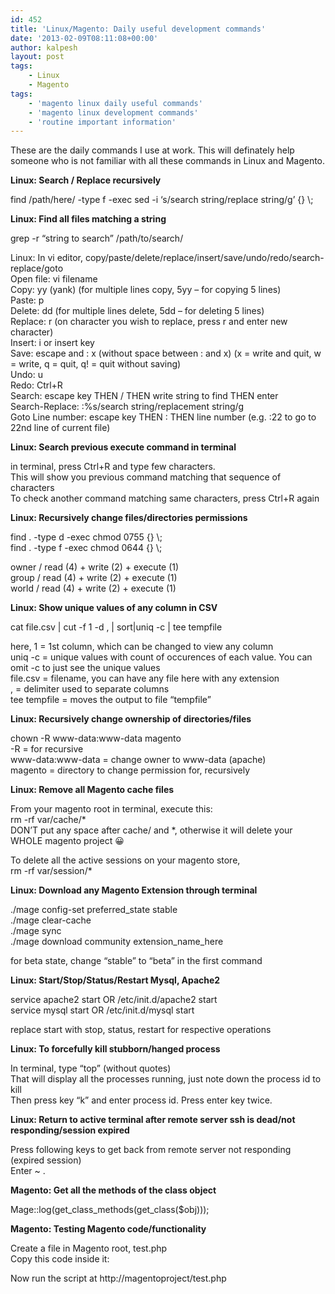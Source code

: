 ```yaml
---
id: 452
title: 'Linux/Magento: Daily useful development commands'
date: '2013-02-09T08:11:08+00:00'
author: kalpesh
layout: post
tags:
    - Linux
    - Magento
tags:
    - 'magento linux daily useful commands'
    - 'magento linux development commands'
    - 'routine important information'
---
```


These are the daily commands I use at work. This will definately help someone who is not familiar with all these commands in Linux and Magento.

**Linux: Search / Replace recursively**

find /path/here/ -type f -exec sed -i ‘s/search string/replace string/g’ {} \\;

**Linux: Find all files matching a string**

grep -r “string to search” /path/to/search/

Linux: In vi editor, copy/paste/delete/replace/insert/save/undo/redo/search-replace/goto  
Open file: vi filename  
Copy: yy (yank) (for multiple lines copy, 5yy – for copying 5 lines)  
Paste: p  
Delete: dd (for multiple lines delete, 5dd – for deleting 5 lines)  
Replace: r (on character you wish to replace, press r and enter new character)  
Insert: i or insert key  
Save: escape and : x (without space between : and x) (x = write and quit, w = write, q = quit, q! = quit without saving)  
Undo: u  
Redo: Ctrl+R  
Search: escape key THEN / THEN write string to find THEN enter  
Search-Replace: :%s/search string/replacement string/g  
Goto Line number: escape key THEN : THEN line number (e.g. :22 to go to 22nd line of current file)

**Linux: Search previous execute command in terminal**

in terminal, press Ctrl+R and type few characters.  
This will show you previous command matching that sequence of characters  
To check another command matching same characters, press Ctrl+R again

**Linux: Recursively change files/directories permissions**

find . -type d -exec chmod 0755 {} \\;  
find . -type f -exec chmod 0644 {} \\;

owner / read (4) + write (2) + execute (1)  
group / read (4) + write (2) + execute (1)  
world / read (4) + write (2) + execute (1)

**Linux: Show unique values of any column in CSV**

cat file.csv | cut -f 1 -d , | sort|uniq -c | tee tempfile

here, 1 = 1st column, which can be changed to view any column  
uniq -c = unique values with count of occurences of each value. You can omit -c to just see the unique values  
file.csv = filename, you can have any file here with any extension  
, = delimiter used to separate columns  
tee tempfile = moves the output to file “tempfile”

**Linux: Recursively change ownership of directories/files**

chown -R www-data:www-data magento  
-R = for recursive  
www-data:www-data = change owner to www-data (apache)  
magento = directory to change permission for, recursively

**Linux: Remove all Magento cache files**

From your magento root in terminal, execute this:  
rm -rf var/cache/*  
DON’T put any space after cache/ and *, otherwise it will delete your WHOLE magento project 😀

To delete all the active sessions on your magento store,  
rm -rf var/session/*  
  
**Linux: Download any Magento Extension through terminal**

./mage config-set preferred_state stable  
./mage clear-cache  
./mage sync  
./mage download community extension_name_here

for beta state, change “stable” to “beta” in the first command

**Linux: Start/Stop/Status/Restart Mysql, Apache2**

service apache2 start OR /etc/init.d/apache2 start  
service mysql start OR /etc/init.d/mysql start

replace start with stop, status, restart for respective operations

**Linux: To forcefully kill stubborn/hanged process**

In terminal, type “top” (without quotes)  
That will display all the processes running, just note down the process id to kill  
Then press key “k” and enter process id. Press enter key twice.

**Linux: Return to active terminal after remote server ssh is dead/not responding/session expired**

Press following keys to get back from remote server not responding (expired session)  
Enter ~ .

**Magento: Get all the methods of the class object**

Mage::log(get_class_methods(get_class($obj)));

**Magento: Testing Magento code/functionality**

Create a file in Magento root, test.php  
Copy this code inside it:  
<?php require_once('app/Mage.php');
	umask(0);
	Mage::app();

	// Magento code to test run here...
??>
  
Now run the script at http://magentoproject/test.php
